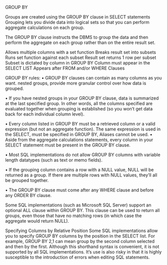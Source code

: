GROUP BY

Groups are created using the GROUP BY clause in SELECT statements
Grouping lets you divide data into logical sets so that you can perform aggregate calculations on each group.

The GROUP BY clause instructs the DBMS to group the data and then perform the aggregate on each group rather than on the entire result set.

Allows multiple columns with a set function
Breaks result set into subsets
Runs set function against each subset
Result set returns 1 row per subset
Subset is dictated by column in GROUP BY
Column must appear in the SELECT LIST
Appears after FROM and/or WHERE Clauses

GROUP BY rules:
• GROUP BY clauses can contain as many columns as you want.
nested groups, provide more granular control over how data is grouped.

• If you have nested groups in your GROUP BY clause, data is summarized at the last specified group. In other words, all the columns specified are evaluated together when grouping is established (so you won’t get data back for each individual column level).

• Every column listed in GROUP BY must be a retrieved column or a valid expression (but not an aggregate function). The same expression is used in the SELECT, must be specified in GROUP BY, Aliases cannot be used.
• Aside from the aggregate calculations statements, every column in your SELECT statement must be present in the GROUP BY clause.


• Most SQL implementations do not allow GROUP BY columns with variable length datatypes (such as text or memo fields).

• If the grouping column contains a row with a NULL value, NULL will be returned as a group. If there are multiple rows with NULL values, they’ll all be grouped together.

• The GROUP BY clause must come after any WHERE clause and before any ORDER BY clause.

Some SQL implementations (such as Microsoft SQL Server) support an optional ALL clause within GROUP BY. This clause can be used to return all groups, even those that have no matching rows (in which case the aggregate would return NULL).

Specifying Columns by Relative Position
Some SQL implementations allow you to specify GROUP BY columns by the position in the SELECT list. For example, GROUP BY 2,1 can mean group by the second column selected and then by the first. Although this shorthand syntax is convenient, it is not supported by all SQL implementations. It’s use is also risky in that it is highly susceptible to the introduction of errors when editing SQL statements.
